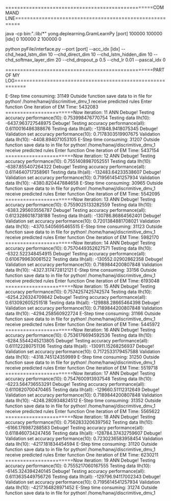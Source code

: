==================================================COMMAND LINE========================================================


java  -cp bin:".:lib/*"  yong.deplearning.GramLearnPy    [port] 100000 100000 [idx] 0 100000 2 100000 0 

python pyFile/interface.py --port [port] --acc_idx [idx] --chd_head_lstm_dim 10 --chd_direct_dim 10 --chd_lstm_hidden_dim 10 --chd_softmax_layer_dim 20 --chd_dropout_p 0.5 --chd_lr 0.01 --pascal_idx 0



==================================================PART OF MY LOG==========================================================

E-Step time consuming:	31149
Outside function
save data to in file for python!
/home/hanwj/discrimitive_dmv_1
receive predicted rules
Enter function
One iteration of EM Time:	5432083
=======================Now iteration:	11
ANN
Debuge! Testing accuracy performance(10):	0.753998476770754
Testing data llh(10):	-6437.963727548975
Debuge! Testing accuracy performance(all):	0.6110016486388676
Testing data llh(all):	-131848.9418075345
Debuge! Validation set accuracy performance(10):	0.7178303519907675
Validation data llh(10):	-4408.894071053105
E-Step time consuming:	31207
Outside function
save data to in file for python!
/home/hanwj/discrimitive_dmv_1
receive predicted rules
Enter function
One iteration of EM Time:	5437154
=======================Now iteration:	12
ANN
Debuge! Testing accuracy performance(10):	0.7551408987052551
Testing data llh(10):	-6387.855407264322
Debuge! Testing accuracy performance(all):	0.6114640717358961
Testing data llh(all):	-132483.64233538607
Debuge! Validation set accuracy performance(10):	0.7195614541257934
Validation data llh(10):	-4380.820447884658
E-Step time consuming:	30965
Outside function
save data to in file for python!
/home/hanwj/discrimitive_dmv_1
receive predicted rules
Enter function
One iteration of EM Time:	5542095
=======================Now iteration:	13
ANN
Debuge! Testing accuracy performance(10):	0.7559025133282559
Testing data llh(10):	-6383.295603556787
Debuge! Testing accuracy performance(all):	0.6123286018738188
Testing data llh(all):	-130786.86864562401
Debuge! Validation set accuracy performance(10):	0.7201384881708021
Validation data llh(10):	-4370.5405695465515
E-Step time consuming:	31123
Outside function
save data to in file for python!
/home/hanwj/discrimitive_dmv_1
receive predicted rules
Enter function
One iteration of EM Time:	5982170
=======================Now iteration:	14
ANN
Debuge! Testing accuracy performance(10):	0.7570449352627571
Testing data llh(10):	-6322.522348454915
Debuge! Testing accuracy performance(all):	0.6106799630061522
Testing data llh(all):	-130552.02902862358
Debuge! Validation set accuracy performance(10):	0.7189844200807848
Validation data llh(10):	-4327.317472812121
E-Step time consuming:	33156
Outside function
save data to in file for python!
/home/hanwj/discrimitive_dmv_1
receive predicted rules
Enter function
One iteration of EM Time:	6193048
=======================Now iteration:	15
ANN
Debuge! Testing accuracy performance(10):	0.7574257425742574
Testing data llh(10):	-6254.226324709842
Debuge! Testing accuracy performance(all):	0.613092605251518
Testing data llh(all):	-129888.28665464398
Debuge! Validation set accuracy performance(10):	0.7189844200807848
Validation data llh(10):	-4294.258560922724
E-Step time consuming:	31166
Outside function
save data to in file for python!
/home/hanwj/discrimitive_dmv_1
receive predicted rules
Enter function
One iteration of EM Time:	5445972
=======================Now iteration:	16
ANN
Debuge! Testing accuracy performance(10):	0.7536176694592536
Testing data llh(10):	-6284.5544245213805
Debuge! Testing accuracy performance(all):	0.611122280751136
Testing data llh(all):	-130911.15268256937
Debuge! Validation set accuracy performance(10):	0.7172533179457588
Validation data llh(10):	-4318.745124359989
E-Step time consuming:	31250
Outside function
save data to in file for python!
/home/hanwj/discrimitive_dmv_1
receive predicted rules
Enter function
One iteration of EM Time:	5519718
=======================Now iteration:	17
ANN
Debuge! Testing accuracy performance(10):	0.7547600913937548
Testing data llh(10):	-6223.564736553291
Debuge! Testing accuracy performance(all):	0.6110820700470465
Testing data llh(all):	-129660.51112312649
Debuge! Validation set accuracy performance(10):	0.7189844200807848
Validation data llh(10):	-4248.280934824512
E-Step time consuming:	31352
Outside function
save data to in file for python!
/home/hanwj/discrimitive_dmv_1
receive predicted rules
Enter function
One iteration of EM Time:	5565622
=======================Now iteration:	18
ANN
Debuge! Testing accuracy performance(10):	0.7562833206397562
Testing data llh(10):	-6166.176987288583
Debuge! Testing accuracy performance(all):	0.6118460734247456
Testing data llh(all):	-128784.37432759607
Debuge! Validation set accuracy performance(10):	0.7230236583958454
Validation data llh(10):	-4217.181834454594
E-Step time consuming:	31120
Outside function
save data to in file for python!
/home/hanwj/discrimitive_dmv_1
receive predicted rules
Enter function
One iteration of EM Time:	6230211
=======================Now iteration:	19
ANN
Debuge! Testing accuracy performance(10):	0.7555217060167555
Testing data llh(10):	-6145.324394240145
Debuge! Testing accuracy performance(all):	0.6113635449756726
Testing data llh(all):	-129796.94117002343
Debuge! Validation set accuracy performance(10):	0.7195614541257934
Validation data llh(10):	-4217.164828971452
E-Step time consuming:	31274
Outside function
save data to in file for python!
/home/hanwj/discrimitive_dmv_1

